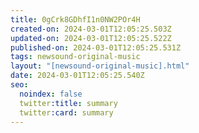 ```yaml
---
title: 0gCrk8GDhfI1n0NW2POr4H
created-on: 2024-03-01T12:05:25.503Z
updated-on: 2024-03-01T12:05:25.522Z
published-on: 2024-03-01T12:05:25.531Z
tags: newsound-original-music
layout: "[newsound-original-music].html"
date: 2024-03-01T12:05:25.540Z
seo:
  noindex: false
  twitter:title: summary
  twitter:card: summary
---
```

